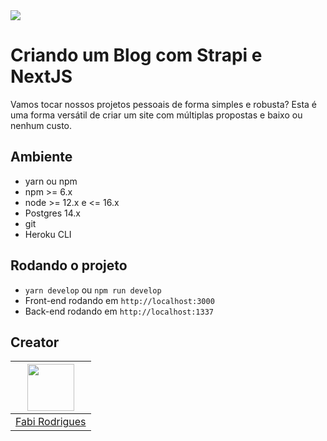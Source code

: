<img src="https://storage.googleapis.com/golden-wind/experts-club/capa-github.svg" />

# Criando um Blog com Strapi e NextJS

Vamos tocar nossos projetos pessoais de forma simples e robusta?
Esta é uma forma versátil de criar um site com múltiplas propostas e baixo ou nenhum custo.

## Ambiente
- yarn ou npm
- npm >= 6.x
- node >= 12.x e <= 16.x
- Postgres 14.x
- git
- Heroku CLI

## Rodando o projeto
- `yarn develop` ou `npm run develop`
- Front-end rodando em `http://localhost:3000`
- Back-end rodando em `http://localhost:1337`
## Creator

| [<img src="https://avatars.githubusercontent.com/u/45862435?v=4" width="75px;"/>](https://github.com/frontfabi) |
| :-------------------------------------------------------------------------------------------------------------: |
|                                 [Fabi Rodrigues](https://github.com/frontfabi)                                  |